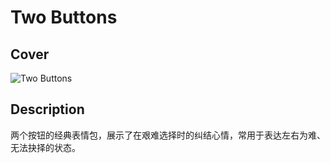 # Two Buttons

## Cover
![Two Buttons](https://i.imgflip.com/1otk96.jpg)

## Description
两个按钮的经典表情包，展示了在艰难选择时的纠结心情，常用于表达左右为难、无法抉择的状态。